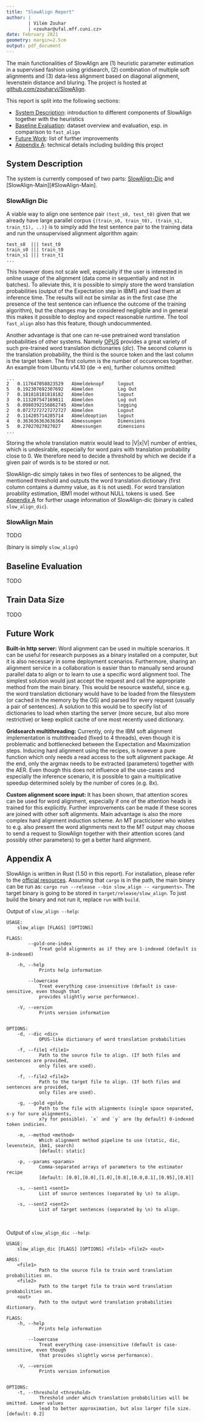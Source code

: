 ```yaml
---
title: "SlowAlign Report"
author: |
        | Vilém Zouhar
        | <zouhar@ufal.mff.cuni.cz>
date: February 2021
geometry: margin=2.5cm
output: pdf_document
---
```



The main functionalities of SlowAlign are (1) heuristic parameter estimation in a supervised fashion using gridsearch, (2) combination of multiple soft alignments and (3) data-less alignment based on diagonal alignment, levenstein distance and bluring. The project is hosted at [github.com/zouharvi/SlowAlign](https://github.com/zouharvi/SlowAlign/).

This report is split into the following sections:

- [System Description](#System-Description): introduction to different components of SlowAlign together with the heuristics
- [Baseline Evaluation](#Baseline-Evaluation): dataset overview and evaluation, esp. in comparison to `fast_align`
- [Future Work](#Future-Work): list of further improvements
- [Appendix A](#Appendix-A): technical details including building this project

## System Description

The system is currently composed of two parts: [SlowAlign-Dic](#SlowAlign-Dic) and [SlowAlign-Main][#SlowAlign-Main].

### SlowAlign Dic

A viable way to align one sentence pair `(test_s0, test_t0)` given that we already have large parallel corpus `{(train_s0, train_t0), (train_s1, train_t1), ..)}` is to simply add the test sentence pair to the training data and run the unsupervised alignment algorithm again:

```
test_s0  ||| test_t0
train_s0 ||| train_t0
train_s1 ||| train_t1
...
```

This however does not scale well, especially if the user is interested in online usage of the alignment (data come in sequentially and not in batches). To alleviate this, it is possible to simply store the word translation probabilities (output of the Expectation step in IBM1) and load them at inference time. The results will not be similar as in the first case (the presence of the test sentence can influence the outcome of the training algorithm), but the changes may be considered negligible and in general this makes it possible to deploy and expect reasonable runtime. The tool `fast_align` also has this feature, though undocummented.

Another advantage is that one can re-use pretrained word translation probabilities of other systems. Namely [OPUS](https://opus.nlpl.eu/) provides a great variety of such pre-trained word translation dictionaries (_dic_). The second column is the translation probability, the third is the source token and the last column is the target token. The first column is the number of occurences together. An example from Ubuntu v14.10 (de -> en), further columns omitted:

```
...
2	0.117647058823529	Abmeldeknopf     logout	  
5	0.192307692307692	Abmelden         Log Out	  
7	0.181818181818182	Abmelden         logout	  
3	0.113207547169811	Abmelden         Log out	  
5	0.0980392156862745	Abmelden         logging	  
2	0.0727272727272727	Abmelden         Logout	  
2	0.114285714285714	Abmeldeoption    logout	  
4	0.363636363636364	Abmessungen      Dimensions
5	0.27027027027027	Abmessungen      dimensions
...
```

Storing the whole translation matrix would lead to |V|x|V| number of entries, which is undesirable, especially for word pairs with translation probability close to 0. We therefore need to decide a threshold by which we decide if a given pair of words is to be stored or not.

SlowAlign-dic simply takes in two files of sentences to be aligned, the mentioned threshold and outputs the word translation dictionary (first column contains a dummy value, as it is not used). For word translation proability estimation, IBM1 model without NULL tokens is used. See [Appendix A](#Appendix-A) for further usage information of SlowAlign-dic (binary is called `slow_align_dic`).

### SlowAlign Main

TODO

(binary is simply `slow_align`)

## Baseline Evaluation

TODO

## Train Data Size

TODO

## Future Work

**Built-in http server:** Word alignment can be used in multiple scenarios. It can be useful for research purposes as a binary installed on a computer, but it is also necessary in some deployment scenarios. Furthermore, sharing an alignment service in a collaboration is easier than to manually send around parallel data to align or to learn to use a specific word alignment tool.
The simplest solution would just accept the request and call the appropriate method from the main binary. This would be resource wasteful, since e.g. the word translation dictionary would have to be loaded from the filesystem (or cached in the memory by the OS) and parsed for every request (usually a pair of sentences). A solution to this would be to specify list of dictionaries to load when starting the server (more secure, but also more restrictive) or keep explicit cache of one most recently used dictionary. 

**Gridsearch multithreading:** Currently, only the IBM soft alignment implementation is multithreaded (fixed to 4 threads), even though it is problematic and bottlenecked between the Expectation and Maximization steps. Inducing hard alignment using the recipes, is however a pure function which only needs a read access to  the soft alignment package. At the end, only the argmax needs to be extracted (parameters) together with the AER. Even though this does not influence all the use-cases and especially the inference scenario, it is possible to gain a multiplicative speedup determined solely by the number of cores (e.g. 8x).

**Custom alignment score input:** It has been shown, that attention scores can be used for word alignment, especially if one of the attention heads is trained for this explicitly. Further improvements can be made if these scores are joined with other soft alignments. Main advantage is also the more complex hard alignment induction scheme. An MT practicioner who wishes to e.g. also present the word alignments next to the MT output may choose to send a request to SlowAlign together with their attention scores (and possibly other parameters) to get a better hard alignment.

## Appendix A

SlowAlign is written in Rust (1.50 in this report). For installation, please refer to the [official resources](https://www.rust-lang.org/tools/install). Assuming that `cargo` is in the path, the main binary can be run as: `cargo run --release --bin slow_align -- <arguments>`. The target binary is going to be stored in `target/release/slow_align`. To just build the binary and not run it, replace `run` with `build`. 

Output of `slow_align --help`:

```
USAGE:
    slow_align [FLAGS] [OPTIONS]

FLAGS:
        --gold-one-index
            Treat gold alignments as if they are 1-indexed (default is 0-indexed)

    -h, --help
            Prints help information

        --lowercase
            Treat everything case-insensitive (default is case-sensitive, even though that
            provides slightly worse performance).

    -V, --version
            Prints version information


OPTIONS:
    -d, --dic <dic>
            OPUS-like dictionary of word translation probabilities

    -f, --file1 <file1>
            Path to the source file to align. (If both files and sentences are provided,
            only files are used).

    -f, --file2 <file2>
            Path to the target file to align. (If both files and sentences are provided,
            only files are used).

    -g, --gold <gold>
            Path to the file with alignments (single space separated, x-y for sure alignments,
            x?y for possible). `x` and `y` are (by default) 0-indexed token indicies.

    -m, --method <method>
            Which alignment method pipeline to use (static, dic, levenstein, ibm1, search)
            [default: static]

    -p, --params <params>
            Comma-separated arrays of parameters to the estimator recipe
            [default: [0.0],[0.0],[1.0],[0.8],[0.0,0.1],[0.95],[0.8]]

    -s, --sent1 <sent1>
            List of source sentences (separated by \n) to align.

    -s, --sent2 <sent2>
            List of target sentences (separated by \n) to align.
```

&nbsp;

Output of `slow_align_dic --help`:

```
USAGE:
    slow_align_dic [FLAGS] [OPTIONS] <file1> <file2> <out>

ARGS:
    <file1>
            Path to the source file to train word translation probabilities on.
    <file2>
            Path to the target file to train word translation probabilities on.
    <out>
            Path to the output word translation probabilities dictionary.

FLAGS:
    -h, --help
            Prints help information

        --lowercase
            Treat everything case-insensitive (default is case-sensitive, even though
            that provides slightly worse performance).

    -V, --version
            Prints version information


OPTIONS:
    -t, --threshold <threshold>
            Threshold under which translation probabilities will be omitted. Lower values
            lead to better approximation, but also larger file size. [default: 0.2]
```